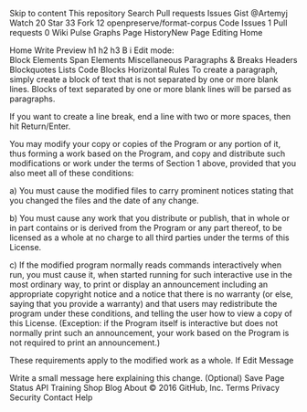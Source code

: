 Skip to content
This repository
Search
Pull requests
Issues
Gist
 @Artemyj
 Watch 20
  Star 33
  Fork 12 openpreserve/format-corpus
 Code  Issues 1  Pull requests 0  Wiki  Pulse  Graphs
Page HistoryNew Page
Editing Home
 
Home
Write  Preview
h1 h2 h3      B i        Edit mode:  
Block Elements
Span Elements
Miscellaneous
Paragraphs & Breaks
Headers
Blockquotes
Lists
Code Blocks
Horizontal Rules
To create a paragraph, simply create a block of text that is not separated by one or more blank lines. Blocks of text separated by one or more blank lines will be parsed as paragraphs.

If you want to create a line break, end a line with two or more spaces, then hit Return/Enter.

You may modify your copy or copies of the Program or any portion of it, thus forming a work based on the Program, and copy and distribute such modifications or work under the terms of Section 1 above, provided that you also meet all of these conditions:

a) You must cause the modified files to carry prominent notices stating that you changed the files and the date of any change.

b) You must cause any work that you distribute or publish, that in whole or in part contains or is derived from the Program or any part thereof, to be licensed as a whole at no charge to all third parties under the terms of this License.

c) If the modified program normally reads commands interactively when run, you must cause it, when started running for such interactive use in the most ordinary way, to print or display an announcement including an appropriate copyright notice and a notice that there is no warranty (or else, saying that you provide a warranty) and that users may redistribute the program under these conditions, and telling the user how to view a copy of this License. (Exception: if the Program itself is interactive but does not normally print such an announcement, your work based on the Program is not required to print an announcement.)

These requirements apply to the modified work as a whole. If
Edit Message

Write a small message here explaining this change. (Optional)
Save Page
Status API Training Shop Blog About
© 2016 GitHub, Inc. Terms Privacy Security Contact Help